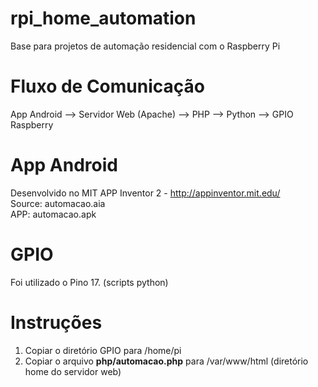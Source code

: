 # rpi_home_automation
Base para projetos de automação residencial com o Raspberry Pi
# Fluxo de Comunicação
App Android --> Servidor Web (Apache) --> PHP --> Python --> GPIO Raspberry
# App Android
Desenvolvido no MIT APP Inventor 2 - http://appinventor.mit.edu/</br>
Source: automacao.aia </br>
APP: automacao.apk</br>
# GPIO
Foi utilizado o Pino 17. (scripts python)</br>
# Instruções
1. Copiar o diretório GPIO para /home/pi</br>
2. Copiar o arquivo <b>php/automacao.php</b> para /var/www/html (diretório home do servidor web)
